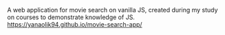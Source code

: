 A web application for movie search on vanilla JS, created during my study on courses to demonstrate knowledge of JS. https://yanaolik94.github.io/movie-search-app/
